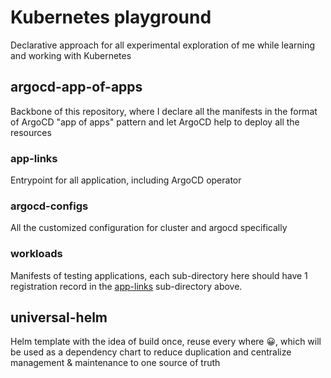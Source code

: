 # Kubernetes playground

Declarative approach for all experimental exploration of me while learning and working with Kubernetes

## argocd-app-of-apps

Backbone of this repository, where I declare all the manifests in the format of ArgoCD "app of apps" pattern and let ArgoCD help to deploy all the resources

### app-links

Entrypoint for all application, including ArgoCD operator

### argocd-configs

All the customized configuration for cluster and argocd specifically

### workloads

Manifests of testing applications, each sub-directory here should have 1 registration record in the [app-links](#app-links) sub-directory above.

## universal-helm

Helm template with the idea of build once, reuse every where 😀, which will be used as a dependency chart to reduce duplication and centralize management & maintenance to one source of truth

